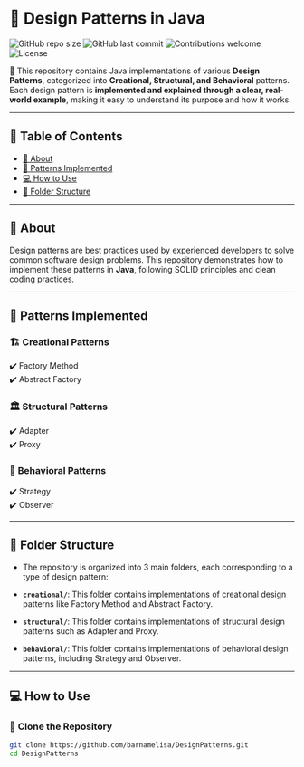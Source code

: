 # 🎨 Design Patterns in Java  

![GitHub repo size](https://img.shields.io/github/repo-size/barnamelisa/DesignPatterns?color=blue)
![GitHub last commit](https://img.shields.io/github/last-commit/barnamelisa/DesignPatterns?color=green)
![Contributions welcome](https://img.shields.io/badge/contributions-welcome-brightgreen.svg)
![License](https://img.shields.io/github/license/barnamelisa/DesignPatterns?color=yellow)

📌 This repository contains Java implementations of various **Design Patterns**, categorized into **Creational, Structural, and Behavioral** patterns. Each design pattern is **implemented and explained through a clear, real-world example**, making it easy to understand its purpose and how it works.

---

## 📖 Table of Contents  
- [📌 About](#-about)  
- [🚀 Patterns Implemented](#-patterns-implemented)  
- [💻 How to Use](#-how-to-use)  
- [📂 Folder Structure](#-folder-structure)  

---

## 📌 About  

Design patterns are best practices used by experienced developers to solve common software design problems. This repository demonstrates how to implement these patterns in **Java**, following SOLID principles and clean coding practices.

---

## 🚀 Patterns Implemented  

### 🏗️ **Creational Patterns**   
✔️ Factory Method  
✔️ Abstract Factory  

### 🏛️ **Structural Patterns**  
✔️ Adapter    
✔️ Proxy  

### 🔄 **Behavioral Patterns**  
✔️ Strategy  
✔️ Observer  

---

## 🚀 Folder Structure
-   The repository is organized into 3 main folders, each corresponding to a type of design pattern:

   -   **`creational/`**: This folder contains implementations of creational design patterns like Factory Method and Abstract Factory.
   -   **`structural/`**: This folder contains implementations of structural design patterns such as Adapter and Proxy.
   -   **`behavioral/`**: This folder contains implementations of behavioral design patterns, including Strategy and Observer.

---

## 💻 How to Use  

### 🔹 **Clone the Repository**  
```sh
git clone https://github.com/barnamelisa/DesignPatterns.git
cd DesignPatterns

